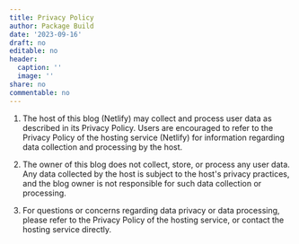 ```yaml
---
title: Privacy Policy
author: Package Build
date: '2023-09-16'
draft: no
editable: no
header:
  caption: ''
  image: ''
share: no
commentable: no
---
```



1. The host of this blog (Netlify) may collect and process user data as described in its Privacy Policy. Users are encouraged to refer to the Privacy Policy of the hosting service (Netlify) for information regarding data collection and processing by the host.

2. The owner of this blog does not collect, store, or process any user data. Any data collected by the host is subject to the host's privacy practices, and the blog owner is not responsible for such data collection or processing.

3. For questions or concerns regarding data privacy or data processing, please refer to the Privacy Policy of the hosting service, or contact the hosting service directly.

